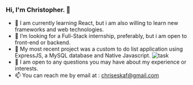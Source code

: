 ### Hi, I'm Christopher. 👋

<!--
**kikos7/kikos7** is a ✨ _special_ ✨ repository because its `README.md` (this file) appears on your GitHub profile.

Here are some ideas to get you started:
-->

- 🌱 I am currently learning React, but i am also willing to learn new frameworks and web technologies.
- 🤔 I’m looking for a Full-Stack internship, preferably, but i am open to front-end or backend.
- 🔭 My most recent project was a custom to do list application using ExpressJS, a MySQL database and Native Javascript.
 ![task](https://github.com/kikos7/taskManagementNodeApp/assets/46767682/1c13fa40-88e9-4629-bb85-4ca1c8f4ae04)
- 💬 I am open to any questions you may have about my experience or interests.
- 📫 You can reach me by email at : chriseskaf@gmail.com

